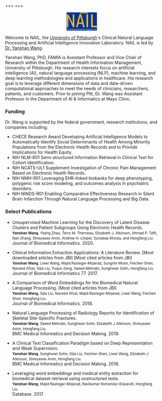 +++
+++

<!-- NAIL {{{ -->

<img src="/logo.png" alt="NAIL" style="display: block; margin-left: auto; margin-right: auto; width: 20%;">

Welcome to NAIL, the [University of Pittsburgh][pitt]'s Clinical Natural Language Processing and Artificial
Intelligence Innovation Laboratory. NAIL is led by [Dr. Yanshan Wang][drwang].

<!-- }}} -->

<!-- Intro {{{ -->

Yanshan Wang, PhD, FAMIA is Assistant Professor and Vice Chair of Research within the Department of
Health Information Management, University of Pittsburgh. His research interests focus on artificial
intelligence (AI), natural language processing (NLP), machine learning, and deep learning
methodologies and applications in healthcare. His research goal is to leverage different dimensions
of data and data-driven computational approaches to meet the needs of clinicians, researchers,
patients, and customers. Prior to joining Pitt, Dr. Wang was Assistant Professor in the Department
of AI & Informatics at Mayo Clinic.

<!-- }}} -->

<!-- Funding {{{ -->

### Funding

Dr. Wang is supported by the federal government, research institutions, and companies including:

- CHECE Research Award Developing Artificial Intelligence Models to Automatically Identify Social
  Determinants of Health Among Minority Populations from the Electronic Health Records and to
  Provide Implications for Health Equity.
- NIH NLM-R01 Semi-structured Information Retrieval in Clinical Text for Cohort Identification.
- NIH NCATS-UL1 Supplement Investigation of Chronic Pain Management Based on Electronic Health
  Records.
- NIH NMH-R01 Leveraging EHR-linked biobanks for deep phenotyping, polygenic risk score modeling,
  and outcomes analysis in psychiatric disorders.
- NIH NINDS-R01 Enabling Comparative Effectiveness Research in Silent Brain Infarction Through
  Natural Language Processing and Big Data.

<!-- }}} -->

<!-- Select Publications {{{ -->

### Select Publications

- Unsupervised Machine Learning for the Discovery of Latent Disease Clusters and Patient Subgroups
  Using Electronic Health Records.  
  <small>**Yanshan Wang**, Yiqing Zhao, Terry M. Therneau, Elizabeth J. Atkinson, Ahmad P. Tafti,
  Nan Zhang, Shreyasee Amin, Andrew H. Limper, Sundeep Khosla, and Hongfang Liu.</small>  
  Journal of Biomedical Informatics. 2020.

- Clinical Information Extraction Applications: A Literature Review.
  [Most downloaded articles from JBI] [Most cited articles from JBI]  
  <small>**Yanshan Wang**, Liwei Wang, Majid Rastegar-Mojarad, Sungrim Moon, Feichen Shen, Naveed
  Afzal, Sijia Liu, Yuqun Zeng, Saeed Mehrabi, Sunghwan Sohn, Hongfang Liu.</small>  
  Journal of Biomedical Informatics 77. 2017.

- A Comparison of Word Embeddings for the Biomedical Natural Language Processing.
  [Most cited articles from JBI]  
  <small>**Yanshan Wang**, Sijia Liu, Naveed Afzal, Majid Rastegar-Mojarad, Liwei Wang, Feichen
  Shen, Hongfang Liu.</small>  
  Journal of Biomedical Informatics. 2018.

- Natural Language Processing of Radiology Reports for Identification of Skeletal Site-Specific
  Fractures.  
  <small>**Yanshan Wang**, Saeed Mehrabi, Sunghwan Sohn, Elizabeth J Atkinson, Shreyasee Amin,
  Hongfang Liu.</small>  
  BMC Medical Informatics and Decision Making. 2019.

- A Clinical Text Classification Paradigm based on Deep Representation and Weak
  Supervision.  
  <small>**Yanshan Wang**, Sunghwan Sohn, Sijia Liu, Feichen Shen, Liwei Wang, Elizabeth J Atkinson,
  Shreyasee Amin, Hongfang Liu.</small>  
  BMC Medical Informatics and Decision Making. 2018.

- Leveraging word embeddings and medical entity extraction for biomedical dataset retrieval using
  unstructured texts.  
  <small>**Yanshan Wang**, Majid Rastegar-Mojarad, Ravikumar Komandur-Elayavilli, Hongfang
  Liu.</small>  
  Database. 2017.

<!-- }}} -->

<!-- Links {{{ -->

[drwang]: https://www.shrs.pitt.edu/people/yanshan-wang
[pitt]: https://www.pitt.edu/

<!-- }}} -->

